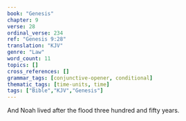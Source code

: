 ```yaml
---
book: "Genesis"
chapter: 9
verse: 28
ordinal_verse: 234
ref: "Genesis 9:28"
translation: "KJV"
genre: "Law"
word_count: 11
topics: []
cross_references: []
grammar_tags: [conjunctive-opener, conditional]
thematic_tags: [time-units, time]
tags: ["Bible","KJV","Genesis"]
---
```

And Noah lived after the flood three hundred and fifty years.
